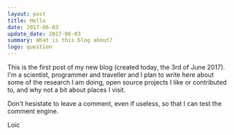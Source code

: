 ```yaml
---
layout: post
title: Hello
date: 2017-06-03
update_date: 2017-06-03
summary: What is this blog about?
logo: question
---
```


This is the first post of my new blog (created today, the 3rd of June 2017). I'm a scientist, programmer and traveller and I plan to write here about some of the research I am doing, open source projects I like or contributed to, and why not a bit about places I visit.

Don't hesistate to leave a comment, even if useless, so that I can test the comment engine.

Loïc

